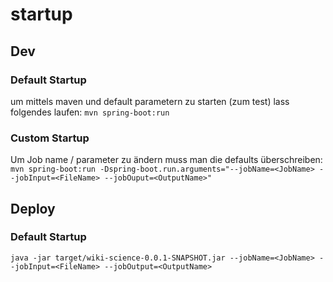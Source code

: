 # startup

## Dev
### Default Startup
um mittels maven und default parametern zu starten (zum test) lass folgendes laufen:
```mvn spring-boot:run```

### Custom Startup
Um Job name / parameter zu ändern muss man die defaults überschreiben:
```mvn spring-boot:run -Dspring-boot.run.arguments="--jobName=<JobName> --jobInput=<FileName> --jobOuput=<OutputName>"```

## Deploy
### Default Startup
```java -jar target/wiki-science-0.0.1-SNAPSHOT.jar --jobName=<JobName> --jobInput=<FileName> --jobOutput=<OutputName>```

